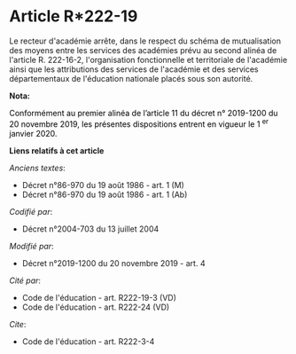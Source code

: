 # Article R*222-19

Le recteur d'académie arrête, dans le respect du schéma de mutualisation des moyens entre les services des académies prévu au
second alinéa de l'article R. 222-16-2, l'organisation fonctionnelle et territoriale de l'académie ainsi que les attributions
des services de l'académie et des services départementaux de l'éducation nationale placés sous son autorité.

**Nota:**

<font color="black">Conformément au premier alinéa de l’article 11 du décret n° 2019-1200 du 20 novembre 2019, les présentes
dispositions entrent en vigueur le 1
    <sup>er</sup> janvier 2020.</font>

**Liens relatifs à cet article**

_Anciens textes_:

  - Décret n°86-970 du 19 août 1986 - art. 1 (M)
  - Décret n°86-970 du 19 août 1986 - art. 1 (Ab)

_Codifié par_:

  - Décret n°2004-703 du 13 juillet 2004

_Modifié par_:

  - Décret n°2019-1200 du 20 novembre 2019 - art. 4

_Cité par_:

  - Code de l'éducation - art. R222-19-3 (VD)
  - Code de l'éducation - art. R222-24 (VD)

_Cite_:

  - Code de l'éducation - art. R222-3-4
